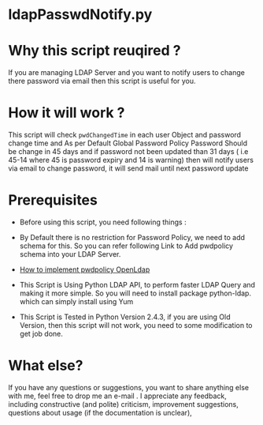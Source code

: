 ldapPasswdNotify.py
===================

# Why this script reuqired ?

If you are managing LDAP Server and you want to notify users to change there password via email then this script is useful for you. 

# How it will work ?

This script will check `pwdChangedTime` in each user Object and password change time and As per Default Global Password Policy Password Should be change in 45 days and if  password not been updated  than 31 days ( i.e 45-14  where 45 is password expiry and 14 is warning) then will notify users via email to change password, it will send mail until next password update

# Prerequisites

  - Before using this script, you need following things :

  - By Default there is no restriction for Password Policy, we need to add schema for this. So you can refer following Link to Add pwdpolicy schema into your LDAP Server.

  - <a href="http://linuxian.com/2013/09/26/how-to-implement-pwdpolicy-openldap/">How to implement pwdpolicy OpenLdap</a>

  - This Script is Using Python LDAP API, to perform faster LDAP Query and making it more simple. So you will need to install package python-ldap. which can simply install using Yum

  - This Script is Tested in Python Version 2.4.3, if you are using Old Version, then this script will not work, you need to some modification to get job done.  
    
    
# What else?
If you have any questions or suggestions,  you want to share anything else with me, feel free to drop me an e-mail . 
I appreciate any feedback, including constructive (and polite) criticism, improvement suggestions, questions about usage (if the documentation is unclear), 
